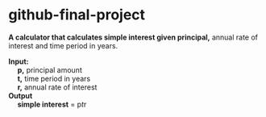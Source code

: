 # github-final-project
**A calculator that calculates simple interest given principal,** annual rate of interest and time period in years.

**Input:** <br>
&emsp; **p,** principal amount <br>
&emsp; **t,** time period in years <br>
&emsp; **r,** annual rate of interest <br>
**Output** <br>
&emsp; **simple interest** = p*t*r
